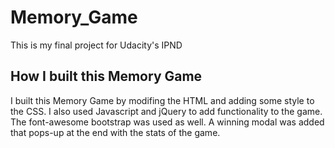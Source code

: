 # Memory_Game
This is my final project for Udacity's IPND

<h2>How I built this Memory Game</h2>

I built this Memory Game by modifing the HTML and adding some style to the CSS.
I also used Javascript and jQuery to add functionality to the game.
The font-awesome bootstrap was used as well.
A winning modal was added that pops-up at the end with the stats of the game.
